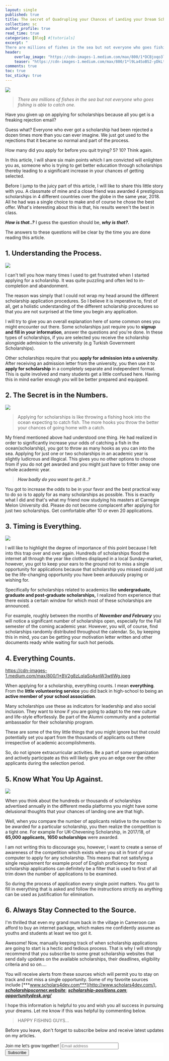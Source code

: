 ```yaml
---
layout: single
published: true
title: The secret of Quadrupling your Chances of Landing your Dream Scholarship.
collection: sc
author_profile: true
read_time: true
categories: [Blog] #[tutorials]
excerpt: "
There are millions of fishes in the sea but not everyone who goes fishing is able to catch one."
header:
    overlay_image: "https://cdn-images-1.medium.com/max/800/1*DCBjoqo3lLcxuthD_cEKQA.png"
    teaser: "https://cdn-images-1.medium.com/max/800/1*l9La4SoBS2-yDkLtW1ZlIw.jpeg"
comments: true
toc: true
toc_sticky: true
---
```


![](https://cdn-images-1.medium.com/max/800/1*l9La4SoBS2-yDkLtW1ZlIw.jpeg)

> *There are millions of fishes in the sea but not everyone who goes fishing is able to catch one.*

Have you given up on applying for  scholarships because all you get is a freaking rejection email?

Guess what? Everyone who ever got a scholarship had been rejected a dozen times more than you can ever imagine. We just got used to the rejections that it became so normal and part of the process.

How many did you apply for before you quit trying? 5? 10? Think again.

In this article, I will share six main points which I am convicted will enlighten you as, someone who is trying to get better education through scholarships thereby leading to a significant increase in your chances of getting selected.

Before I jump to the juicy part of this article, I will like to share this little story with you. A classmate of mine and a close friend was awarded 4 prestigious scholarships in 4 different countries over the globe in the same year, 2018. All he had was a single choice to make and of course he chose the best offer. What's interesting about this is that, his results weren't the best in class.

***How is that..?*** I guess the question should be, ***why is that?.***

The answers to these questions will be clear by the time you are done reading this article.

## 1. Understanding the Process.

![](https://beltus.github.io/vision/assets/images/s1.jpeg)

I can't tell you how many times I used to get frustrated when I started applying for a scholarship. It was quite puzzling and often led to in-completion and abandonment.

The reason was simply that I could not wrap my head around the different scholarship application procedures. So I believe it is imperative to, first of all, get a holistic understanding of the different scholarship procedures so that you are not surprised at the time you begin any application.

I will try to give you an overall explanation here of some common ones you might encounter out there. Some scholarships just require you to **signup and fill in your information**, answer the questions and you're done. In these types of scholarships, if you are selected you receive the scholarship alongside admission to the university (e.g Turkish Government Scholarships).

Other scholarships require that you **apply for admission into a university**. After receiving an admission letter from the university, you then use it to **apply for scholarship** in a completely separate and independent format. This is quite involved and many students get a little confused here. Having this in mind earlier enough you will be better prepared and equipped.

## 2. The Secret is in the Numbers.
![](https://beltus.github.io/vision/assets/images/people.jpg)

> Applying for scholarships is like throwing a fishing hook into the ocean expecting to catch fish. The more hooks you throw the better your chances of going home with a catch.


My friend mentioned above had understood one thing. He had realized in order to significantly increase your odds of catching a fish in the ocean(scholarship), you got to throw as many hooks as you can into the sea. Applying for just one or two scholarships in an academic year is slightly ludicrous and illogical. This gives you no other options to choose from if you do not get awarded and you might just have to fritter away one whole academic year.

>***How badly do you want to get it..?***

You got to increase the odds to be in your favor and the best practical way to do so is to apply for as many scholarships as possible. This is exactly what İ did and that's what my friend now studying his masters at Carnegie Melon University did.
Please do not become complacent after applying for just two scholarships. Get comfortable after 10 or even 20 applications.

## 3. Timing is Everything.

![](https://beltus.github.io/vision/assets/images/s2.jpeg)

I will like to highlight the degree of importance of this point because I felt into this trap over and over again. Hundreds of scholarships flood the internet all through the year like clothes displayed in a local Sunday-market, however, you got to keep your ears to the ground not to miss a single opportunity for applications because that scholarship you missed could just be the life-changing opportunity you have been arduously praying or wishing for.

Specifically for scholarships related to academics like **undergraduate, graduate and post-graduate scholarships,** I realized from experience that there exists a certain window for which most of these scholarships are announced.

For example, roughly between the months of ***November and February*** you will notice a significant number of scholarships open, especially for the Fall semester of the coming academic year. However, you will, of course, find scholarships randomly distributed throughout the calendar. So, by keeping this in mind, you can be getting your motivation letter written and other documents ready while waiting for such hot periods.

## 4. Everything Counts.
https://cdn-images-1.medium.com/max/800/1*BV2g8zLqIaSoAsnW3wtlWg.jpeg

When applying for a scholarship, everything counts. I mean **everything**. From the **little volunteering service** you did back in high-school to being an **active member of your school association**.

Many scholarships use these as indicators for leadership and also social inclusion. They want to know if you are going to adapt to the new culture and life-style effortlessly. Be part of the Alumni community and a potential ambassador for their scholarship program.

These are some of the tiny little things that you might ignore but that could potentially set you apart from the thousands of applicants out there irrespective of academic accomplishments.

So, do not ignore extracurricular activities. Be a part of some organization and actively participate as this will likely give you an edge over the other applicants during the selection period.

## 5. Know What You Up Against.

![](https://beltus.github.io/vision/assets/images/s3.jpeg)

When you think about the hundreds or thousands of scholarships advertised annually in the different media platforms you might have some delusional thoughts that your chances of landing one are that high.

 Well, when you compare the number of applicants relative to the number to be awarded for a particular scholarship, you then realize the competition is a tight one. For example For UK-Chevening Scholarship, in 2017/18, of **65,000 applicants,** **1650 scholarships** were awarded.

 I am not writing this to discourage you, however, I want to create a sense of awareness of the competition which exists when you sit in front of your computer to apply for any scholarship. This means that not satisfying a single requirement for example proof of English proficiency for most scholarship applications can definitely be a filter that is used to first of all trim down the number of applications to be examined.

 So during the process of application every single point matters. You got to fill in everything that is asked and follow the instructions strictly as anything can be used as justification for elimination.

## 6. Always Stay Connected to the Source.

I'm thrilled that even my grand mum back in the village in Cameroon can afford to buy an internet package, which makes me confidently assume as youths and students at least we too got it.

Awesome! Now, manually keeping track of when scholarship applications are going to start is a hectic and tedious process. That is why I will strongly recommend that you subscribe to some great scholarship websites that send daily updates on the available scholarships, their deadlines, eligibility criteria and so on….

You will receive alerts from these sources which will permit you to stay on track and not miss a single opportunity. Some of my favorite sources include [***www.scholars4dev.com***](http://www.scholars4dev.com/), [***scholarshipscorner.website***](https://scholarshipscorner.website/); [***scholarship-positions.com***](https://scholarship-positions.com/); [***opportunitydesk.org/***](https://opportunitydesk.org/)

I hope this information is helpful to you and wish you all success in pursuing your dreams. Let me know if this was helpful by commenting below.

> HAPPY FISHING GUYS…


Before you leave, don't forget to subscribe below and receive latest updates on my articles.

<!-- Begin Mailchimp Signup Form -->
<link href="//cdn-images.mailchimp.com/embedcode/horizontal-slim-10_7.css" rel="stylesheet" type="text/css">
<style type="text/css">
	#mc_embed_signup{background:#fff; clear:left; font:14px Helvetica,Arial,sans-serif; width:100%;}
	/* Add your own Mailchimp form style overrides in your site stylesheet or in this style block.
	   We recommend moving this block and the preceding CSS link to the HEAD of your HTML file. */
</style>
<div id="mc_embed_signup">
<form action="https://github.us18.list-manage.com/subscribe/post?u=af24155f302fd6d6bb6913dc9&amp;id=7833f07b03" method="post" id="mc-embedded-subscribe-form" name="mc-embedded-subscribe-form" class="validate" target="_blank" novalidate>
    <div id="mc_embed_signup_scroll">
	<label for="mce-EMAIL">Join me let's grow together!</label>
	<input type="email" value="" name="EMAIL" class="email" id="mce-EMAIL" placeholder="Email address" required>
    <!-- real people should not fill this in and expect good things - do not remove this or risk form bot signups-->
    <div style="position: absolute; left: -5000px;" aria-hidden="true"><input type="text" name="b_af24155f302fd6d6bb6913dc9_7833f07b03" tabindex="-1" value=""></div>
    <div class="clear"><input type="submit" value="Subscribe" name="subscribe" id="mc-embedded-subscribe" class="button"></div>
    </div>
</form>
</div>


<div class="fb-comments" data-href="https://beltus.github.io/vision/blog/quadruple-chances/" data-width="550" data-numposts="10"></div>
